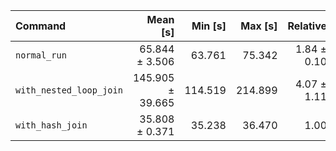 | Command | Mean [s] | Min [s] | Max [s] | Relative |
|:---|---:|---:|---:|---:|
| `normal_run` | 65.844 ± 3.506 | 63.761 | 75.342 | 1.84 ± 0.10 |
| `with_nested_loop_join` | 145.905 ± 39.665 | 114.519 | 214.899 | 4.07 ± 1.11 |
| `with_hash_join` | 35.808 ± 0.371 | 35.238 | 36.470 | 1.00 |
